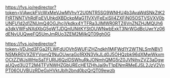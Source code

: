 https://fvs.io/redirector?token=VjAwckFVcWxMeVJwMVhvY2U0NTR5SG9WNHU4b3AvaWdSNkZtK2FtRTNNTVhRdFpEVUhkdXBDckpMaG11VXVFeExiSlI4ZXFiN05OSTVSVXV0bUNFU1d2d1ZNUmQ4OGJhcjVkdkx4YTFRa3JIMWR0RTZ6VnZNZHJMQUh6a3dkVWFsNXdXbG5qWTJDQnlUNitKYStOUWNwbExkT3NrWGdBcUwrYz06dENvUUQweFQ5UmJmRUo3ZEM2MjlkQT09gh0G

https://fvs.io/redirector?token=VDJnd3FGa2FLWFdUOVh5WUFiZHZndkh1MjFWd1Y2WTNLSmNBV1NSMkR0VXZ6YVpmQ1NuOUwraGo1RXN3VkJLd0J5OHQzbk96dXMwWkxmOCtZZWJsWHpSaTFURlJ6QzlDSWhuRkJONmhQMG5rZ0JVNjhvZVZ3aDgwaUQvd3U2T2M4TFVNWHZGbUREcHE1ZHhJai9vT1pENmRMeEJSL2JzV2VnPT06OUVBUzRDeGxHVktJblh2bnd0bzQrQT09ewzb

